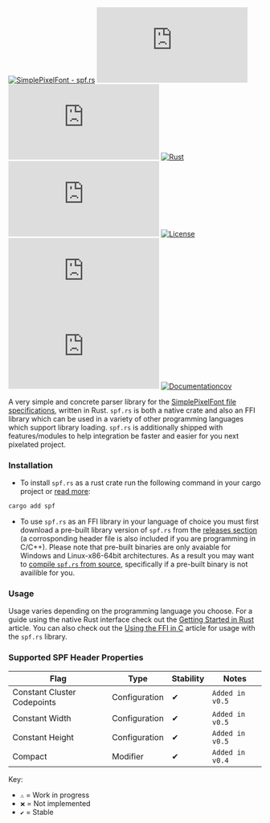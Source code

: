 [![SimplePixelFont - spf.rs](https://img.shields.io/static/v1?label=SimplePixelFont&message=spf.rs&color=orange&logo=github)](https://github.com/SimplePixelFont/spf.rs "Go to GitHub repo")
[![stars - spf.rs](https://img.shields.io/github/stars/SimplePixelFont/spf.rs?style=social)](https://github.com/SimplePixelFont/spf.rs)
[![forks - spf.rs](https://img.shields.io/github/forks/SimplePixelFont/spf.rs?style=social)](https://github.com/SimplePixelFont/spf.rs)
[![Rust](https://github.com/SimplePixelFont/spf.rs/workflows/Rust/badge.svg)](https://github.com/SimplePixelFont/spf.rs/actions?query=workflow:"rust")
[![GitHub tag](https://img.shields.io/github/tag/SimplePixelFont/spf.rs?include_prereleases=&sort=semver&color=orange)](https://github.com/SimplePixelFont/spf.rs/releases/)
[![License](https://img.shields.io/badge/License-Unlicense-orange)](#license)
[![issues - spf.rs](https://img.shields.io/github/issues/SimplePixelFont/spf.rs)](https://github.com/SimplePixelFont/spf.rs/issues)
[![Codecov](https://img.shields.io/codecov/c/gh/SimplePixelFont/spf.rs)](https://codecov.io/gh/SimplePixelFont/spf.rs)
[![Documentationcov](https://img.shields.io/endpoint?url=https://gist.githubusercontent.com/The-Nice-One/cfebb0fe555ac7e77ada109c469cdeb4/raw/e8c667fb382431ea52d58c95536d678dbb91ad47/badge.json)](https://gist.github.com/The-Nice-One/cfebb0fe555ac7e77ada109c469cdeb4#file-documentation-md)

A very simple and concrete parser library for the [SimplePixelFont file specifications](https://github.com/SimplePixelFont/Specification), written in Rust. `spf.rs` is both a native crate and also an FFI library which can be used  in a variety of other programming languages which support library loading. `spf.rs` is additionally shipped with features/modules to help integration be faster and easier for you next pixelated project.

### Installation

- To install `spf.rs` as a rust crate run the following command in your cargo project or [read more](https://docs.rs/spf/latest/spf/articles/installing/index.html#installing-with-cargo-and-rust):
```sh
cargo add spf
```

- To use `spf.rs` as an FFI library in your language of choice you must first download a pre-built library version of `spf.rs` from the [releases section](https://github.com/SimplePixelFont/spf.rs/releases) (a corrosponding header file is also included if you are programming in C/C++). Please note that pre-built binaries are only avaiable for Windows and Linux-x86-64bit architectures. As a result you may want to [compile `spf.rs` from source](https://docs.rs/spf/latest/spf/articles/installing/index.html#compiling-spfrs-from-source), specifically if a pre-built binary is not availible for you.

### Usage

Usage varies depending on the programming language you choose. For a guide using the native Rust interface check out the [Getting Started in Rust](https://docs.rs/spf/latest/spf/articles/getting_started/index.html) article. You can also check out the [Using the FFI in C](https://docs.rs/spf/latest/spf/articles/c_usage/index.html) article for usage with the `spf.rs` library.

### Supported SPF Header Properties
| Flag | Type | Stability | Notes |
| --- | --- | --- | --- |
| Constant Cluster Codepoints | Configuration | ✔ | `Added in v0.5` |
| Constant Width | Configuration | ✔ | `Added in v0.5` |
| Constant Height | Configuration | ✔ | `Added in v0.5` |
| Compact | Modifier | ✔ | `Added in v0.4` |

Key:
- `⚠️` = Work in progress
- `❌` = Not implemented
- `✔` = Stable
